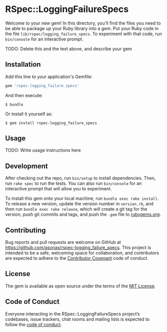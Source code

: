 # RSpec::LoggingFailureSpecs

Welcome to your new gem! In this directory, you'll find the files you need to be able to package up your Ruby library into a gem. Put your Ruby code in the file `lib/rspec/logging_failure_specs`. To experiment with that code, run `bin/console` for an interactive prompt.

TODO: Delete this and the text above, and describe your gem

## Installation

Add this line to your application's Gemfile:

```ruby
gem 'rspec-logging_failure_specs'
```

And then execute:

    $ bundle

Or install it yourself as:

    $ gem install rspec-logging_failure_specs

## Usage

TODO: Write usage instructions here

## Development

After checking out the repo, run `bin/setup` to install dependencies. Then, run `rake spec` to run the tests. You can also run `bin/console` for an interactive prompt that will allow you to experiment.

To install this gem onto your local machine, run `bundle exec rake install`. To release a new version, update the version number in `version.rb`, and then run `bundle exec rake release`, which will create a git tag for the version, push git commits and tags, and push the `.gem` file to [rubygems.org](https://rubygems.org).

## Contributing

Bug reports and pull requests are welcome on GitHub at https://github.com/asonas/rspec-logging_failure_specs. This project is intended to be a safe, welcoming space for collaboration, and contributors are expected to adhere to the [Contributor Covenant](http://contributor-covenant.org) code of conduct.

## License

The gem is available as open source under the terms of the [MIT License](https://opensource.org/licenses/MIT).

## Code of Conduct

Everyone interacting in the RSpec::LoggingFailureSpecs project’s codebases, issue trackers, chat rooms and mailing lists is expected to follow the [code of conduct](https://github.com/asonas/rspec-logging_failure_specs/blob/master/CODE_OF_CONDUCT.md).
